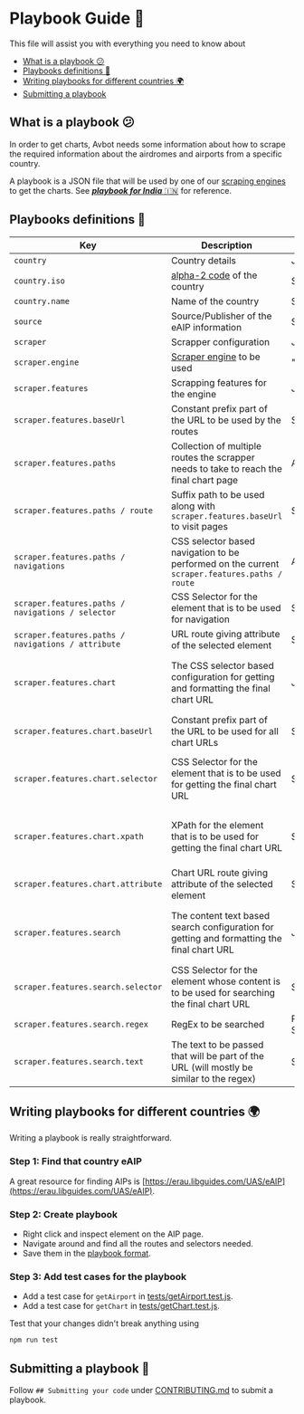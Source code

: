 # Playbook Guide 📔

This file will assist you with everything you need to know about

- [What is a playbook 😕](#what-is-a-playbook-)
- [Playbooks definitions 🧾](#playbooks-definitions-)
- [Writing playbooks for different countries 🌍](#writing-playbooks-for-different-countries-)
- [Submitting a playbook](#submitting-a-playbook)

## What is a playbook 😕

In order to get charts, Avbot needs some information about how to scrape the required information about the airdromes and airports from a specific country.

A playbook is a JSON file that will be used by one of our [scraping engines](./app/engines/) to get the charts. See [**_playbook for India_** :india:](./playbooks/IN.json) for reference.

## Playbooks definitions 🧾

| Key                                                | Description                                                                                                       | Type         | Required                                   | Example                                                   |
| -------------------------------------------------- | ----------------------------------------------------------------------------------------------------------------- | ------------ | ------------------------------------------ | --------------------------------------------------------- |
| `country`                                          | Country details                                                                                                   | JSON         | Yes                                        | [See example](playbooks/IN.json)                          |
| `country.iso`                                      | [alpha-2 code](https://en.wikipedia.org/wiki/ISO_3166-1_alpha-2#Officially_assigned_code_elements) of the country | String       | Yes                                        | `"iso": "IN"`                                             |
| `country.name`                                     | Name of the country                                                                                               | String       | Yes                                        | `"name": "India"`                                         |
| `source`                                           | Source/Publisher of the eAIP information                                                                          | String       | Yes                                        | `"source": "Airports Authority of India"`                 |
| `scraper`                                          | Scrapper configuration                                                                                            | JSON         | Yes                                        | [See example](playbooks/IN.json)                          |
| `scraper.engine`                                   | [Scraper engine](app/engines/) to be used                                                                         | "axios"      | Yes                                        | `"engine": "axios"`                                       |
| `scraper.features`                                 | Scrapping features for the engine                                                                                 | JSON         | Yes                                        | [See example](playbooks/IN.json)                          |
| `scraper.features.baseUrl`                         | Constant prefix part of the URL to be used by the routes                                                          | String       | Yes                                        | `"baseUrl": "https://aim-india.aai.aero/eaip-v2-02-2021"` |
| `scraper.features.paths`                           | Collection of multiple routes the scrapper needs to take to reach the final chart page                            | Array        | Yes                                        | [See example](playbooks/IN.json)                          |
| `scraper.features.paths / route`                   | Suffix path to be used along with `scraper.features.baseUrl` to visit pages                                       | String       | Yes                                        | `"route": "/index-en-GB.html"`                            |
| `scraper.features.paths / navigations`             | CSS selector based navigation to be performed on the current `scraper.features.paths / route`                     | Array        | Optional                                   | [See example](playbooks/IN.json)                          |
| `scraper.features.paths / navigations / selector`  | CSS Selector for the element that is to be used for navigation                                                    | String       | Yes                                        | `"selector": "frame[name=\"eAISNavigationBase\"]"`        |
| `scraper.features.paths / navigations / attribute` | URL route giving attribute of the selected element                                                                | String       | Yes                                        | `"attribute": "src"`                                      |
| `scraper.features.chart`                           | The CSS selector based configuration for getting and formatting the final chart URL                               | JSON         | Yes (can either use `chart` or `search`)   | [See example](playbooks/IN.json)                          |
| `scraper.features.chart.baseUrl`                   | Constant prefix part of the URL to be used for all chart URLs                                                     | String       | Yes                                        | `"baseUrl": "${baseUrl}/eAIP/"`                           |
| `scraper.features.chart.selector`                  | CSS Selector for the element that is to be used for getting the final chart URL                                   | String       | Yes (can either use `selector` or `xpath`) | `"selector": "a[title=\"${icao}\"]"`                      |
| `scraper.features.chart.xpath`                     | XPath for the element that is to be used for getting the final chart URL                                          | String       | Yes (can either use `selector` or `xpath`) | `"xpath": "//a[contains(text(),'${icao}')]"`              |
| `scraper.features.chart.attribute`                 | Chart URL route giving attribute of the selected element                                                          | String       | Yes                                        | `"attribute": "href"`                                     |
| `scraper.features.search`                          | The content text based search configuration for getting and formatting the final chart URL                        | JSON         | Yes (can either use `chart` or `search`)   | [See example](playbooks/AU.json)                          |
| `scraper.features.search.selector`                 | CSS Selector for the element whose content is to be used for searching the final chart URL                        | String       | Yes                                        | `"selector": "h3[style=\"text-align:left\"]"`             |
| `scraper.features.search.regex`                    | RegEx to be searched                                                                                              | RegEx String | Yes                                        | `"regex": "\\(${icao}\\)"`                                |
| `scraper.features.search.text`                     | The text to be passed that will be part of the URL (will mostly be similar to the regex)                          | String       | Yes                                        | `"text": "${icao}"`                                       |

## Writing playbooks for different countries 🌍

Writing a playbook is really straightforward.

### Step 1: Find that country eAIP

A great resource for finding AIPs is [https://erau.libguides.com/UAS/eAIP](https://erau.libguides.com/UAS/eAIP).

### Step 2: Create playbook

- Right click and inspect element on the AIP page.
- Navigate around and find all the routes and selectors needed.
- Save them in the [playbook format](#playbooks-definitions-).

### Step 3: Add test cases for the playbook

- Add a test case for `getAirport` in [tests/getAirport.test.js](tests/getAirport.test.js).
- Add a test case for `getChart` in [tests/getChart.test.js](tests/getChart.test.js).

Test that your changes didn't break anything using

```bash
npm run test
```

## Submitting a playbook 🚀

Follow `## Submitting your code` under [CONTRIBUTING.md](CONTRIBUTING.md#Submitting-your-code) to submit a playbook.
